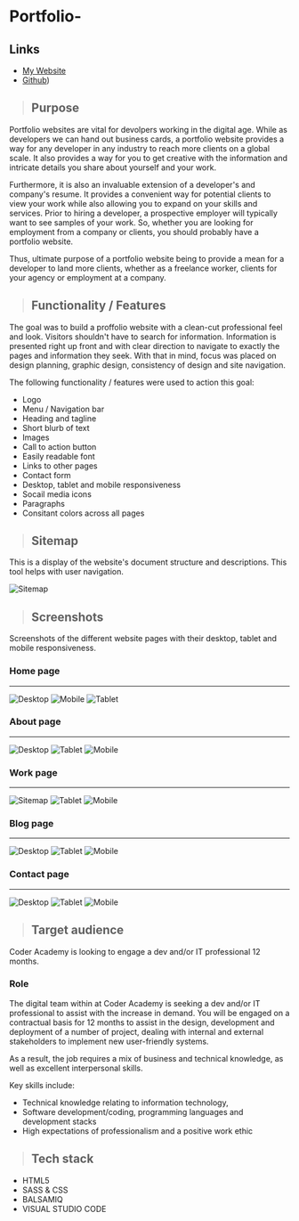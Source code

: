 # Portfolio-

## Links
- [My Website](https://blaisetsh.netlify.app/)
- [Github](https://github.com/Blaise122/Portfolio-.git))


> ## Purpose
Portfolio websites are vital for devolpers working in the digital age. While as developers we can hand out business cards, a portfolio website provides a way for any developer in any industry to reach more clients on a global scale. It also provides a way for you to get creative with the information and intricate details you share about yourself and your work.

Furthermore, it is also an invaluable extension of a developer's and company's resume. It provides a convenient way for potential clients to view your work while also allowing you to expand on your skills and services. Prior to hiring a developer, a prospective employer will typically want to see samples of your work. So, whether you are looking for employment from a company or clients, you should probably have a portfolio website.

Thus, ultimate purpose of a portfolio website being to provide a mean for a developer to land more clients, whether as a freelance worker, clients for your agency or employment at a company.

> ## Functionality / Features
The goal was to build a proffolio website with a clean-cut professional feel and look. Visitors shouldn't have to search for information. Information is presented right up front and with clear direction to navigate to exactly the pages and information they seek.
With that in mind, focus was placed on design planning, graphic design, consistency of design and site navigation.

The following functionality / features were used to action this goal:
- Logo
- Menu / Navigation bar
- Heading and tagline
- Short blurb of text
- Images
- Call to action button
- Easily readable font
- Links to other pages
- Contact form
- Desktop, tablet and mobile responsiveness
- Socail media icons
- Paragraphs
- Consitant colors across all pages

> ## Sitemap
This is a display of the website's document structure and descriptions. This tool helps with user navigation.


![Sitemap](./Doc/Sitemap.png)

> ## Screenshots

Screenshots of the different website pages with their desktop, tablet and mobile responsiveness.

### Home page
---

![Desktop](./Doc/Home.png)   ![Mobile](./Doc/Home3.png)  ![Tablet](./Doc/Home2.png)

### About page
---

![Desktop](./Doc/About.png)  ![Tablet](./Doc/About2.png)  ![Mobile](./Doc/About3.png)

### Work page
---

![Sitemap](./Doc/Work.png)  ![Tablet](./Doc/Work2.png)  ![Mobile](./Doc/Work3.png)

### Blog page
---

![Desktop](./Doc/Blog.png)  ![Tablet](./Doc/Blog2.png)  ![Mobile](./Doc/Blog3.png)

### Contact page
---

![Desktop](./Doc/Contact.png)  ![Tablet](./Doc/Contact2.png)  ![Mobile](./Doc/Contact3.png)

> ## Target audience
Coder Academy is looking to engage a dev and/or IT professional 12 months.

### Role
The digital team within at Coder Academy is seeking a dev and/or IT professional to assist with the increase in demand. 
You will be engaged on a contractual basis for 12 months to assist in the design, development and deployment of a number of project, dealing with internal and external stakeholders to implement new user-friendly systems.

As a result, the job requires a mix of business and technical knowledge, as well as excellent interpersonal skills.

Key skills include:

- Technical knowledge relating to information technology, 
- Software development/coding, programming languages and development stacks
- High expectations of professionalism and a positive work ethic

> ## Tech stack
- HTML5
- SASS & CSS 
- BALSAMIQ
- VISUAL STUDIO CODE
